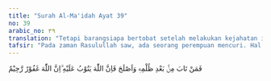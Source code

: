 ```yaml
---
title: "Surah Al-Ma'idah Ayat 39"
no: 39
arabic_no: ٣٩
translation: "Tetapi barangsiapa bertobat setelah melakukan kejahatan itu dan memperbaiki diri, maka sesungguhnya Allah menerima tobatnya. Sungguh, Allah Maha Pengampun, Maha Penyayang."
tafsir: "Pada zaman Rasulullah saw, ada seorang perempuan mencuri. Hal ini dilaporkan kepada Rasulullah saw oleh orang yang kecurian. Mereka berkata, \"Inilah perempuan yang telah mencuri harta benda kami, kaumnya akan menebusnya.\" Nabi bersabda \"Potonglah tangannya.\" Kaumnya menjelaskan: \"Kami berani menebusnya lima ratus dinar.\" Nabi bersabda, \"Potonglah tangannya.\" Maka dipotonglah tangan kanan perempuan itu. Kemudian ia bertanya, \"Apakah tobat saya ini masih bisa diterima, ya Rasulullah?\"Beliau menjawab, \"Ya, engkau hari ini bersih dari dosamu seperti pada hari engkau dilahirkan oleh ibumu.\" Maka turunlah ayat ini.\n\nPerempuan tersebut dari kabilah Bani Makhzum, yang sangat mendapat perhatian dari pembesar-pembesar Quraisy. Mula-mula mereka berusaha agar perempuan tersebut bebas dari hukuman potong tangan. Lalu mereka mencari siapa kira-kira yang dapat menghubungi Rasulullah untuk membicarakan hal tersebut. Kemudian ditunjuklah Usamah bin Zaid karena ia adalah kesayangan Rasulullah. Ketika Usamah bin Zaid mengunjungi Rasulullah, dan membicarakan hal tersebut, maka Rasulullah menjadi marah dan bersabda, \"Apakah engkau akan membela sesuatu yang telah ditetapkan had dan hukumnya oleh Allah 'azza wa jalla?\" Usamah menjawab \"Maafkanlah saya, wahai Rasulullah.\" Sesudah itu Rasulullah berpidato, antara lain beliau bersabda, \n\n\"Bahwasanya yang membinasakan orang-orang sebelum kamu ialah karena sesungguhnya mereka apabila yang mencuri di antara mereka adalah orang-orang terkemuka, maka mereka membiarkannya, apabila yang mencuri itu orang-orang lemah, mereka itu dijatuhi hukuman. Saya, demi Allah yang diriku berada di dalam tangan-Nya, andaikata Fatimah anak Muhammad mencuri, pastilah saya potong tangannya.\" Kemudian diperintahkanlah memotong tangan perempuan itu, maka dipotonglah tangannya. (Riwayat asy-Syaikhan dari 'Aisyah).\n\nJadi barang siapa bertobat dari perbuatannya, dan berjanji tidak akan mencuri lagi, setelah ia menganiaya dirinya dan menjelekkan nama baiknya, serta menodai kesucian kaumnya, dengan mengembalikan curiannya, maka ia diampuni Allah karena Allah Maha Pengampun bagi orang yang telah bertaubat. Dia Maha Penyayang bagi orang yang rendah hati yang suka mengakui kesalahannya."
---
```

فَمَنْ تَابَ مِنْۢ بَعْدِ ظُلْمِهٖ وَاَصْلَحَ فَاِنَّ اللّٰهَ يَتُوْبُ عَلَيْهِ ۗاِنَّ اللّٰهَ غَفُوْرٌ رَّحِيْمٌ 